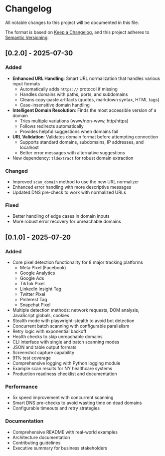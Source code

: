 # Changelog

All notable changes to this project will be documented in this file.

The format is based on [Keep a Changelog](https://keepachangelog.com/en/1.0.0/),
and this project adheres to [Semantic Versioning](https://semver.org/spec/v2.0.0.html).

## [0.2.0] - 2025-07-30

### Added
- **Enhanced URL Handling**: Smart URL normalization that handles various input formats
  - Automatically adds `https://` protocol if missing
  - Handles domains with paths, ports, and subdomains
  - Cleans copy-paste artifacts (quotes, markdown syntax, HTML tags)
  - Case-insensitive domain handling
- **Intelligent Domain Resolution**: Finds the most accessible version of a domain
  - Tries multiple variations (www/non-www, http/https)
  - Follows redirects automatically
  - Provides helpful suggestions when domains fail
- **URL Validation**: Validates domain format before attempting connection
  - Supports standard domains, subdomains, IP addresses, and localhost
  - Better error messages with alternative suggestions
- New dependency: `tldextract` for robust domain extraction

### Changed
- Improved `scan_domain` method to use the new URL normalizer
- Enhanced error handling with more descriptive messages
- Updated DNS pre-check to work with normalized URLs

### Fixed
- Better handling of edge cases in domain inputs
- More robust error recovery for unreachable domains

## [0.1.0] - 2025-07-20

### Added
- Core pixel detection functionality for 8 major tracking platforms
  - Meta Pixel (Facebook)
  - Google Analytics
  - Google Ads
  - TikTok Pixel
  - LinkedIn Insight Tag
  - Twitter Pixel
  - Pinterest Tag
  - Snapchat Pixel
- Multiple detection methods: network requests, DOM analysis, JavaScript globals, cookies
- Stealth mode with playwright-stealth to avoid bot detection
- Concurrent batch scanning with configurable parallelism
- Retry logic with exponential backoff
- Health checks to skip unreachable domains
- CLI interface with single and batch scanning modes
- JSON and table output formats
- Screenshot capture capability
- 91% test coverage
- Comprehensive logging with Python logging module
- Example scan results for NY healthcare systems
- Production readiness checklist and documentation

### Performance
- 5x speed improvement with concurrent scanning
- Smart DNS pre-checks to avoid wasting time on dead domains
- Configurable timeouts and retry strategies

### Documentation
- Comprehensive README with real-world examples
- Architecture documentation
- Contributing guidelines
- Executive summary for business stakeholders